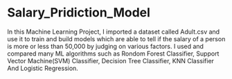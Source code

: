 # Salary_Pridiction_Model
In this Machine Learning Project, I imported a dataset called Adult.csv and use it to train and build models which are able to tell if the salary of a person is more or less than 50,000 by judging on various factors. I used and compared many ML algorithms such as Rondom Forest Classifier, Support Vector Machine(SVM) Classifier, Decision Tree Classifier, KNN Classifier And Logistic Regression.
